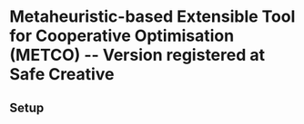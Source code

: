 # Metaheuristic-based Extensible Tool for Cooperative Optimisation (METCO) -- Version registered at Safe Creative

## Setup
